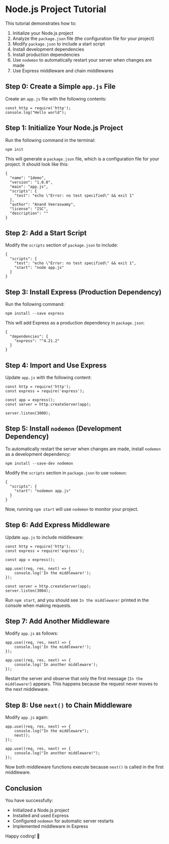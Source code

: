 # Node.js Project Tutorial

This tutorial demonstrates how to:

1. Initialize your Node.js project
2. Analyze the `package.json` file (the configuration file for your project)
3. Modify `package.json` to include a start script
4. Install development dependencies
5. Install production dependencies
6. Use `nodemon` to automatically restart your server when changes are made
7. Use Express middleware and chain middlewares

## Step 0: Create a Simple `app.js` File

Create an `app.js` file with the following contents:

```
const http = require('http');
console.log("Hello world");
```

## Step 1: Initialize Your Node.js Project

Run the following command in the terminal:
```
npm init
```
This will generate a `package.json` file, which is a configuration file for your project. It should look like this:

```
{
  "name": "1demo",
  "version": "1.0.0",
  "main": "app.js",
  "scripts": {
    "test": "echo \"Error: no test specified\" && exit 1"
  },
  "author": "Anand Veeraswamy",
  "license": "ISC",
  "description": ""
}
```

## Step 2: Add a Start Script

Modify the `scripts` section of `package.json` to include:

```
{
  "scripts": {
    "test": "echo \"Error: no test specified\" && exit 1",
    "start": "node app.js"
  }
}
```

## Step 3: Install Express (Production Dependency)

Run the following command:
```
npm install --save express
```
This will add Express as a production dependency in `package.json`:

```
{
  "dependencies": {
    "express": "^4.21.2"
  }
}
```

## Step 4: Import and Use Express

Update `app.js` with the following content:

```
const http = require('http');
const express = require('express');

const app = express();
const server = http.createServer(app);

server.listen(3000);
```

## Step 5: Install `nodemon` (Development Dependency)

To automatically restart the server when changes are made, install `nodemon` as a development dependency:

```
npm install --save-dev nodemon
```

Modify the `scripts` section in `package.json` to use `nodemon`:

```
{
  "scripts": {
    "start": "nodemon app.js"
  }
}
```

Now, running `npm start` will use `nodemon` to monitor your project.

## Step 6: Add Express Middleware

Update `app.js` to include middleware:

```
const http = require('http');
const express = require('express');

const app = express();

app.use((req, res, next) => {
    console.log('In the middleware!');
});

const server = http.createServer(app);
server.listen(3004);
```

Run `npm start`, and you should see `In the middleware!` printed in the console when making requests.

## Step 7: Add Another Middleware

Modify `app.js` as follows:

```
app.use((req, res, next) => {
    console.log('In the middleware!');
});

app.use((req, res, next) => {
    console.log('In another middleware');
});
```

Restart the server and observe that only the first message (`In the middleware!`) appears. This happens because the request never moves to the next middleware.

## Step 8: Use `next()` to Chain Middleware

Modify `app.js` again:

```
app.use((req, res, next) => {
    console.log("In the middleware");
    next();
});

app.use((req, res, next) => {
    console.log("In another middleware!");
});
```

Now both middleware functions execute because `next()` is called in the first middleware.

## Conclusion

You have successfully:
- Initialized a Node.js project
- Installed and used Express
- Configured `nodemon` for automatic server restarts
- Implemented middleware in Express

Happy coding! 🚀


